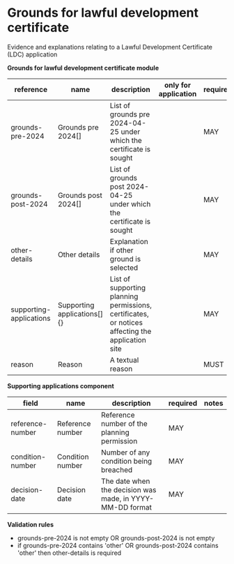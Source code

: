 # Grounds for lawful development certificate

Evidence and explanations relating to a Lawful Development Certificate (LDC) application

**Grounds for lawful development certificate module**

| reference | name | description | only for application | requirement | notes |
| --- | --- | --- | --- | --- | --- |
| grounds-pre-2024 | Grounds pre 2024[] | List of grounds pre 2024-04-25 under which the certificate is sought |  | MAY | Select from the **grounds-ldc-pre-apr-2024** enum |
| grounds-post-2024 | Grounds post 2024[] | List of grounds post 2024-04-25 under which the certificate is sought |  | MAY | Select from the **grounds-ldc-post-apr-2024** enum |
| other-details | Other details | Explanation if other ground is selected |  | MAY |  |
| supporting-applications | Supporting applications[]{} | List of supporting planning permissions, certificates, or notices affecting the application site |  | MAY |  |
| reason | Reason | A textual reason |  | MUST |  |


**Supporting applications component**

field | name | description | required | notes
-- | -- | -- | -- | --
reference-number | Reference number | Reference number of the planning permission | MAY | 
condition-number | Condition number | Number of any condition being breached | MAY | 
decision-date | Decision date | The date when the decision was made, in YYYY-MM-DD format | MAY | 

**Validation rules**

- grounds-pre-2024 is not empty OR grounds-post-2024 is not empty
- if grounds-pre-2024 contains 'other' OR grounds-post-2024 contains 'other' then other-details is required